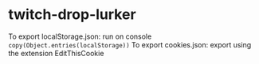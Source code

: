 # twitch-drop-lurker

To export localStorage.json: run on console `copy(Object.entries(localStorage))`
To export cookies.json: export using the extension EditThisCookie
